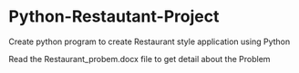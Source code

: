 # Python-Restautant-Project
Create python program to create Restaurant style application using Python

Read the Restaurant_probem.docx file to get detail about the Problem 

